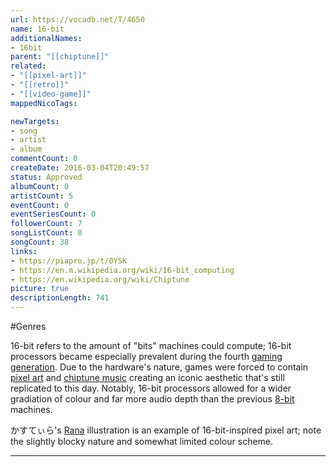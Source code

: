 ```yaml
---
url: https://vocadb.net/T/4650
name: 16-bit
additionalNames: 
- 16bit
parent: "[[chiptune]]"
related:
- "[[pixel-art]]"
- "[[retro]]"
- "[[video-game]]"
mappedNicoTags:

newTargets:
- song
- artist
- album
commentCount: 0
createDate: 2016-03-04T20:49:57
status: Approved
albumCount: 0
artistCount: 5
eventCount: 0
eventSeriesCount: 0
followerCount: 7
songListCount: 0
songCount: 38
links: 
- https://piapro.jp/t/0YSK
- https://en.m.wikipedia.org/wiki/16-bit_computing
- https://en.wikipedia.org/wiki/Chiptune
picture: true
descriptionLength: 741
---
```


#Genres

16-bit refers to the amount of "bits" machines could compute; 16-bit processors became especially prevalent during the fourth [gaming generation](https://vocadb.net/T/6195/video-game). Due to the hardware's nature, games were forced to contain [pixel art](https://vocadb.net/T/338/pixel-art) and [chiptune music](https://vocadb.net/T/62/chiptune) creating an iconic aesthetic that's still replicated to this day. Notably, 16-bit processors allowed for a wider gradiation of colour and far more audio depth than the previous [8-bit](https://vocadb.net/T/5/8-bit) machines.

かすてぃら's [Rana](https://vocadb.net/Ar/41936) illustration is an example of 16-bit-inspired pixel art; note the slightly blocky nature and somewhat limited colour scheme.

---


